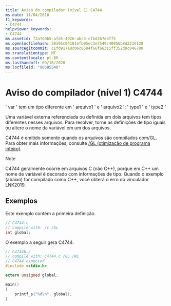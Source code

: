 ```yaml
---
title: Aviso do compilador (nível 1) C4744
ms.date: 11/04/2016
f1_keywords:
- C4744
helpviewer_keywords:
- C4744
ms.assetid: f2a7d0b5-afd5-4926-abc3-cfbd367e3ff5
ms.openlocfilehash: 38a05c04181efb95ec3e7549c40056b8d223e128
ms.sourcegitcommit: c1fd917a8c06c6504f66f66315ff352d0c046700
ms.translationtype: MT
ms.contentlocale: pt-BR
ms.lasthandoff: 09/16/2020
ms.locfileid: "90685548"
---
```

# <a name="compiler-warning-level-1-c4744"></a>Aviso do compilador (nível 1) C4744

' var ' tem um tipo diferente em ' arquivo1 ' e ' arquivo2 ': ' type1 ' e ' type2 '

Uma variável externa referenciada ou definida em dois arquivos tem tipos diferentes nesses arquivos.  Para resolver, torne as definições de tipo iguais ou altere o nome da variável em um dos arquivos.

C4744 é emitido somente quando os arquivos são compilados com/GL.  Para obter mais informações, consulte [/GL (otimização de programa inteiro)](../../build/reference/gl-whole-program-optimization.md).

> [!NOTE]
> C4744 geralmente ocorre em arquivos C (não C++), porque em C++ um nome de variável é decorado com informações de tipo.  Quando o exemplo (abaixo) for compilado como C++, você obterá o erro do vinculador LNK2019.

## <a name="examples"></a>Exemplos

Este exemplo contém a primeira definição.

```c
// C4744.c
// compile with: /c /GL
int global;
```

O exemplo a seguir gera C4744.

```c
// C4744b.c
// compile with: C4744.c /GL /W1
// C4744 expected
#include <stdio.h>

extern unsigned global;

main()
{
    printf_s("%d\n", global);
}
```
